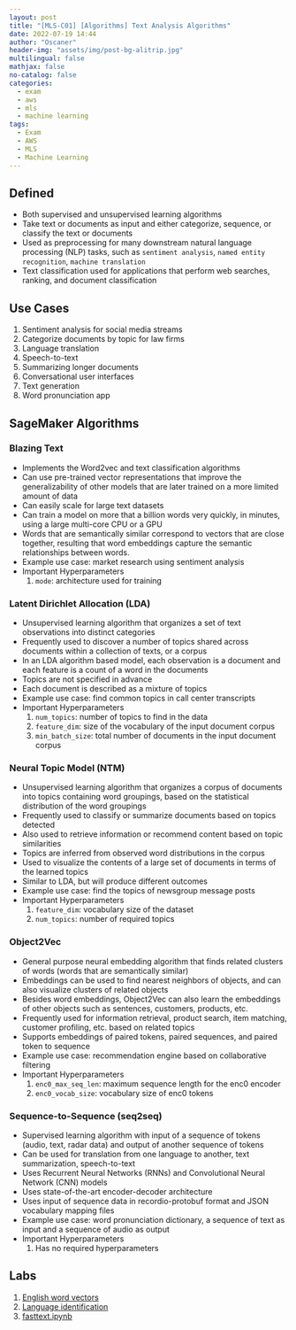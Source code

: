 ```yaml
---
layout: post
title: "[MLS-C01] [Algorithms] Text Analysis Algorithms"
date: 2022-07-19 14:44
author: "Oscaner"
header-img: "assets/img/post-bg-alitrip.jpg"
multilingual: false
mathjax: false
no-catalog: false
categories:
  - exam
  - aws
  - mls
  - machine learning
tags:
  - Exam
  - AWS
  - MLS
  - Machine Learning
---
```


## Defined

- Both supervised and unsupervised learning algorithms
- Take text or documents as input and either categorize, sequence, or classify the text or documents
- Used as preprocessing for many downstream natural language processing (NLP) tasks, such as `sentiment analysis`, `named entity recognition`, `machine translation`
- Text classification used for applications that perform web searches, ranking, and document classification

## Use Cases

1. Sentiment analysis for social media streams
2. Categorize documents by topic for law firms
3. Language translation
4. Speech-to-text
5. Summarizing longer documents
6. Conversational user interfaces
7. Text generation
8. Word pronunciation app

## SageMaker Algorithms

### Blazing Text

- Implements the Word2vec and text classification algorithms
- Can use pre-trained vector representations that improve the generalizability of other models that are later trained on a more limited amount of data
- Can easily scale for large text datasets
- Can train a model on more that a billion words very quickly, in minutes, using a large multi-core CPU or a GPU
- Words that are semantically similar correspond to vectors that are close together, resulting that word embeddings capture the semantic relationships between words.
- Example use case: market research using sentiment analysis
- Important Hyperparameters
    1. `mode`: architecture used for training

### Latent Dirichlet Allocation (LDA)

- Unsupervised learning algorithm that organizes a set of text observations into distinct categories
- Frequently used to discover a number of topics shared across documents within a collection of texts, or a corpus
- In an LDA algorithm based model, each observation is a document and each feature is a count of a word in the documents
- Topics are not specified in advance
- Each document is described as a mixture of topics
- Example use case: find common topics in call center transcripts
- Important Hyperparameters
    1. `num_topics`: number of topics to find in the data
    2. `feature_dim`: size of the vocabulary of the input document corpus
    3. `min_batch_size`: total number of documents in the input document corpus

### Neural Topic Model (NTM)

- Unsupervised learning algorithm that organizes a corpus of documents into topics containing word groupings, based on the statistical distribution of the word groupings
- Frequently used to classify or summarize documents based on topics detected
- Also used to retrieve information or recommend content based on topic similarities
- Topics are inferred from observed word distributions in the corpus
- Used  to visualize the contents of a large set of documents in terms of the learned topics
- Similar to LDA, but will produce different outcomes
- Example use case: find the topics of newsgroup message posts
- Important Hyperparameters
    1. `feature_dim`: vocabulary size of the dataset
    2. `num_topics`: number of required topics

### Object2Vec

- General purpose neural embedding algorithm that finds related clusters of words (words that are semantically similar)
- Embeddings can be used to find nearest neighbors of objects, and can also visualize clusters of related objects
- Besides word embeddings, Object2Vec can also learn the embeddings of other objects such as sentences, customers, products, etc.
- Frequently used for information retrieval, product search, item matching, customer profiling, etc. based on related topics
- Supports embeddings of paired tokens, paired sequences, and paired token to sequence
- Example use case: recommendation engine based on collaborative filtering
- Important Hyperparameters
    1. `enc0_max_seq_len`: maximum sequence length for the enc0 encoder
    2. `enc0_vocab_size`: vocabulary size of enc0 tokens

### Sequence-to-Sequence (seq2seq)

- Supervised learning algorithm with input of a sequence of tokens (audio, text, radar data) and output of another sequence of tokens
- Can be used for translation from one language to another, text summarization, speech-to-text
- Uses Recurrent Neural Networks (RNNs) and Convolutional Neural Network (CNN) models
- Uses state-of-the-art encoder-decoder architecture
- Uses input of sequence data in recordio-protobuf format and JSON vocabulary mapping files
- Example use case: word pronunciation dictionary, a sequence of text as input and a sequence of audio as output
- Important Hyperparameters
    1. Has no required hyperparameters

## Labs

1. [English word vectors](https://fasttext.cc/docs/en/english-vectors.html)
2. [Language identification](https://fasttext.cc/docs/en/language-identification.html)
3. [fasttext.ipynb](https://github.com/Oscaner/Exam/blob/master/aws/mls-c01/whizlabs/code/05-algorithms/07-text-analysis-algorithms/fasttext.ipynb "fasttext.ipynb")
